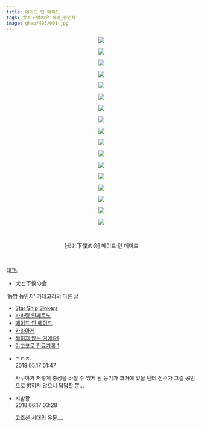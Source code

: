 ```yaml
---
title: 메이드 인 메이드
tags: 犬と下僕の会 동방_동인지
image: ghap/495/001.jpg
---
```

<div class="article">
<p style="text-align: center; clear: none; float: none;"><img src="{{ site.nasurl }}/ghap/495/001.jpg"/></p>
<p style="text-align: center; clear: none; float: none;"><img src="{{ site.nasurl }}/ghap/495/002.jpg"/></p>
<p style="text-align: center; clear: none; float: none;"><img src="{{ site.nasurl }}/ghap/495/003.jpg"/></p>
<p style="text-align: center; clear: none; float: none;"><img src="{{ site.nasurl }}/ghap/495/004.jpg"/></p>
<p style="text-align: center; clear: none; float: none;"><img src="{{ site.nasurl }}/ghap/495/005.jpg"/></p>
<p style="text-align: center; clear: none; float: none;"><img src="{{ site.nasurl }}/ghap/495/006.jpg"/></p>
<p style="text-align: center; clear: none; float: none;"><img src="{{ site.nasurl }}/ghap/495/007.jpg"/></p>
<p style="text-align: center; clear: none; float: none;"><img src="{{ site.nasurl }}/ghap/495/008.jpg"/></p>
<p style="text-align: center; clear: none; float: none;"><img src="{{ site.nasurl }}/ghap/495/009.jpg"/></p>
<p style="text-align: center; clear: none; float: none;"><img src="{{ site.nasurl }}/ghap/495/010.jpg"/></p>
<p style="text-align: center; clear: none; float: none;"><img src="{{ site.nasurl }}/ghap/495/011.jpg"/></p>
<p style="text-align: center; clear: none; float: none;"><img src="{{ site.nasurl }}/ghap/495/012.jpg"/></p>
<p style="text-align: center; clear: none; float: none;"><img src="{{ site.nasurl }}/ghap/495/013.jpg"/></p>
<p style="text-align: center; clear: none; float: none;"><img src="{{ site.nasurl }}/ghap/495/014.jpg"/></p>
<p style="text-align: center; clear: none; float: none;"><img src="{{ site.nasurl }}/ghap/495/015.jpg"/></p>
<p style="text-align: center; clear: none; float: none;"><img src="{{ site.nasurl }}/ghap/495/016.jpg"/></p>
<p style="text-align: center; clear: none; float: none;"><img src="{{ site.nasurl }}/ghap/495/017.jpg"/></p>
<p style="text-align: center; clear: none; float: none;"><br/></p>
<p style="text-align: center; clear: none; float: none;">[犬と下僕の会] 메이드 인 메이드</p>
<p><br/></p>
</div><div class="tagTrail">
<p>태그: </p>
<ul>
<li>犬と下僕の会</li>
</ul>
</div><div class="another">
<p>'동방 동인지' 카테고리의 다른 글</p>
<ul>
<li><a href="/2016-06-22-ghap_497">Star Ship Sinkers</a></li>
<li><a href="/2016-06-22-ghap_496">바바링 인페르노</a></li>
<li><a href="/2016-06-22-ghap_495">메이드 인 메이드</a></li>
<li><a href="/2016-06-22-ghap_494">카라아게</a></li>
<li><a href="/2016-06-22-ghap_493">찍히지 않는 거예요!</a></li>
<li><a href="/2016-06-22-ghap_492">야고코로 진료기록 1</a></li>
</ul>
</div><div class="cb_module cb_fluid">
<div class="cb_wrt cb_profile">
<div class="comment">
<ul>
<li class="cb_thumb_off" id="comment15257516">
<div class="cb_comment_area">
<div class="cb_info_area">
<div class="cb_section">
<span class="cb_nick_name">ㄱㅁㅎ</span>
</div>
<div class="cb_section">
<span class="cb_date">2018.05.17 01:47 </span>
</div>
</div>
<div class="cb_dsc_comment">
<p class="cb_dsc">
											사쿠야가 저렇게 충성을 바칠 수 있게 된 동기가 과거에 있을 텐데 신주가 그걸 공인으로 밝히지 않으니 답답할 뿐...
										</p>
</div>
</div></li>
<li class="cb_thumb_off" id="comment15271720">
<div class="cb_comment_area">
<div class="cb_info_area">
<div class="cb_section">
<span class="cb_nick_name">시밤쾅</span>
</div>
<div class="cb_section">
<span class="cb_date">2018.06.17 03:28 </span>
</div>
</div>
<div class="cb_dsc_comment">
<p class="cb_dsc">
											고조선 시대의 유물....
										</p>
</div>
</div></li>
</ul>
</div>
</div><!-- commentList close -->
</div>